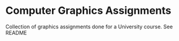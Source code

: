 # Computer Graphics Assignments
 Collection of graphics assignments done for a University course. See README
